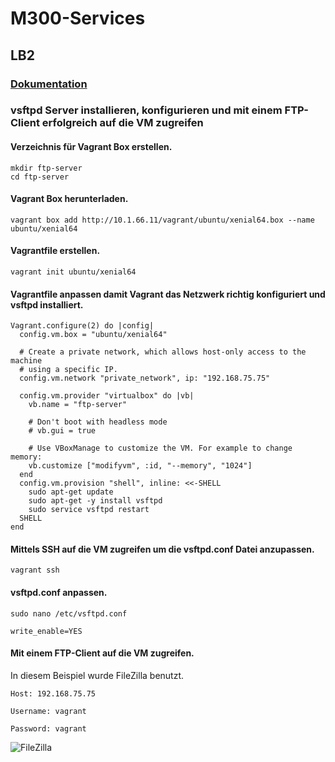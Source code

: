 # M300-Services

## LB2

### [Dokumentation](https://github.com/scharfschiesser/M300-Services/wiki)

### vsftpd Server installieren, konfigurieren und mit einem FTP-Client erfolgreich auf die VM zugreifen

#### Verzeichnis für Vagrant Box erstellen.

```
mkdir ftp-server
cd ftp-server
```

#### Vagrant Box herunterladen.

`vagrant box add http://10.1.66.11/vagrant/ubuntu/xenial64.box --name ubuntu/xenial64`

#### Vagrantfile erstellen.

`vagrant init ubuntu/xenial64`

#### Vagrantfile anpassen damit Vagrant das Netzwerk richtig konfiguriert und vsftpd installiert.

```
Vagrant.configure(2) do |config|
  config.vm.box = "ubuntu/xenial64"
  
  # Create a private network, which allows host-only access to the machine
  # using a specific IP.
  config.vm.network "private_network", ip: "192.168.75.75"

  config.vm.provider "virtualbox" do |vb|
    vb.name = "ftp-server"
    
    # Don't boot with headless mode
    # vb.gui = true
  
    # Use VBoxManage to customize the VM. For example to change memory:
    vb.customize ["modifyvm", :id, "--memory", "1024"]
  end
  config.vm.provision "shell", inline: <<-SHELL
	sudo apt-get update
	sudo apt-get -y install vsftpd
	sudo service vsftpd restart
  SHELL
end
```

#### Mittels SSH auf die VM zugreifen um die vsftpd.conf Datei anzupassen.

`vagrant ssh`

#### vsftpd.conf anpassen.

`sudo nano /etc/vsftpd.conf`

`write_enable=YES`

#### Mit einem FTP-Client auf die VM zugreifen.

In diesem Beispiel wurde FileZilla benutzt.

`Host: 192.168.75.75`

`Username: vagrant`

`Password: vagrant`

![FileZilla](https://i.imgur.com/iawaZG9.png)
